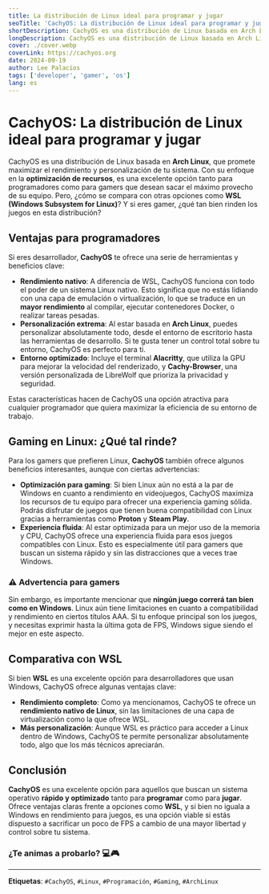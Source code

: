 ```yaml
---
title: La distribución de Linux ideal para programar y jugar
seoTitle: 'CachyOS: La distribución de Linux ideal para programar y jugar'
shortDescription: CachyOS es una distribución de Linux basada en Arch Linux, que promete maximizar el rendimiento y personalización de tu sistema.
longDescription: CachyOS es una distribución de Linux basada en Arch Linux, que promete maximizar el rendimiento y personalización de tu sistema. Con su enfoque en la optimización de recursos, es una excelente opción tanto para programadores como para gamers que desean sacar el máximo provecho de su equipo.
cover: ./cover.webp
coverLink: https://cachyos.org
date: 2024-09-19
author: Lee Palacios
tags: ['developer', 'gamer', 'os']
lang: es
---
```

# CachyOS: La distribución de Linux ideal para programar y jugar

CachyOS es una distribución de Linux basada en **Arch Linux**, que promete maximizar el rendimiento y personalización de tu sistema. Con su enfoque en la **optimización de recursos**, es una excelente opción tanto para programadores como para gamers que desean sacar el máximo provecho de su equipo. Pero, ¿cómo se compara con otras opciones como **WSL (Windows Subsystem for Linux)**? Y si eres gamer, ¿qué tan bien rinden los juegos en esta distribución?

## Ventajas para programadores

Si eres desarrollador, **CachyOS** te ofrece una serie de herramientas y beneficios clave:

- **Rendimiento nativo**: A diferencia de WSL, CachyOS funciona con todo el poder de un sistema Linux nativo. Esto significa que no estás lidiando con una capa de emulación o virtualización, lo que se traduce en un **mayor rendimiento** al compilar, ejecutar contenedores Docker, o realizar tareas pesadas.
- **Personalización extrema**: Al estar basada en **Arch Linux**, puedes personalizar absolutamente todo, desde el entorno de escritorio hasta las herramientas de desarrollo. Si te gusta tener un control total sobre tu entorno, CachyOS es perfecto para ti.
- **Entorno optimizado**: Incluye el terminal **Alacritty**, que utiliza la GPU para mejorar la velocidad del renderizado, y **Cachy-Browser**, una versión personalizada de LibreWolf que prioriza la privacidad y seguridad.

Estas características hacen de CachyOS una opción atractiva para cualquier programador que quiera maximizar la eficiencia de su entorno de trabajo.

## Gaming en Linux: ¿Qué tal rinde?

Para los gamers que prefieren Linux, **CachyOS** también ofrece algunos beneficios interesantes, aunque con ciertas advertencias:

- **Optimización para gaming**: Si bien Linux aún no está a la par de Windows en cuanto a rendimiento en videojuegos, CachyOS maximiza los recursos de tu equipo para ofrecer una experiencia gaming sólida. Podrás disfrutar de juegos que tienen buena compatibilidad con Linux gracias a herramientas como **Proton** y **Steam Play**.
- **Experiencia fluida**: Al estar optimizada para un mejor uso de la memoria y CPU, CachyOS ofrece una experiencia fluida para esos juegos compatibles con Linux. Esto es especialmente útil para gamers que buscan un sistema rápido y sin las distracciones que a veces trae Windows.

### ⚠️ **Advertencia para gamers**

Sin embargo, es importante mencionar que **ningún juego correrá tan bien como en Windows**. Linux aún tiene limitaciones en cuanto a compatibilidad y rendimiento en ciertos títulos AAA. Si tu enfoque principal son los juegos, y necesitas exprimir hasta la última gota de FPS, Windows sigue siendo el mejor en este aspecto.

## Comparativa con WSL

Si bien **WSL** es una excelente opción para desarrolladores que usan Windows, CachyOS ofrece algunas ventajas clave:

- **Rendimiento completo**: Como ya mencionamos, CachyOS te ofrece un **rendimiento nativo de Linux**, sin las limitaciones de una capa de virtualización como la que ofrece WSL.
- **Más personalización**: Aunque WSL es práctico para acceder a Linux dentro de Windows, CachyOS te permite personalizar absolutamente todo, algo que los más técnicos apreciarán.

## Conclusión

**CachyOS** es una excelente opción para aquellos que buscan un sistema operativo **rápido y optimizado** tanto para **programar** como para **jugar**. Ofrece ventajas claras frente a opciones como **WSL**, y si bien no iguala a Windows en rendimiento para juegos, es una opción viable si estás dispuesto a sacrificar un poco de FPS a cambio de una mayor libertad y control sobre tu sistema.

### ¿Te animas a probarlo? 💻🎮

---

**Etiquetas**: `#CachyOS`, `#Linux`, `#Programación`, `#Gaming`, `#ArchLinux`